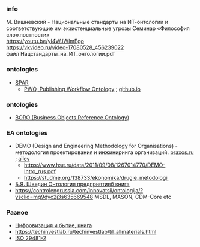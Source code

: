 ### info
М. Вишневский - Национальные стандарты на ИТ-онтологии и соответствующие им экзистенциальные угрозы
Cеминар «Философия сложностности»  
https://youtu.be/yI4WJWlmEgo   
https://vkvideo.ru/video-17080528_456239022   
файл Нацстандарты_на_ИТ_онтологии.pdf 

### ontologies
- [SPAR](http://www.sparontologies.net/)
  - [PWO, Publishing Workflow Ontology](http://www.sparontologies.net/ontologies/pwo) ; [github.io](https://sparontologies.github.io/pwo/current/pwo.html) 

### ontologies
- [BORO (Business Objects Reference Ontology)](http://sewiki.ru/BORO)
### EA ontologies
- DEMO (Design and Engineering Methodology for Organisations) - методология проектирования и инжиниринга организаций. [praxos.ru](https://praxos.ru/index.php/DEMO.html) ; [ailev](https://ailev.livejournal.com/644440.html)
  - https://www.hse.ru/data/2011/09/08/1267014770/DEMO-Intro_rus.pdf
   - https://studme.org/138733/ekonomika/drugie_metodologii
- [Б.Я. Шведин Онтология предприятияб книга](https://dunrose.ru/wp-content/uploads/2018/08/QuaSy-%D0%BE%D0%BD%D1%82%D0%BE%D0%BB%D0%BE%D0%B3%D0%B8%D1%8F-%D0%9A%D0%BD%D0%B8%D0%B3%D0%B0-01.pdf)
- https://controlengrussia.com/innovatsii/ontologija/?ysclid=mg9dyc2j3s635669548 MSDL, MASON, CDM-Core etc
### Разное
- [Цифровизация и бытие, книга](https://www.econ.msu.ru/sys/raw.php?o=79263&p=attachment)
- https://techinvestlab.ru/techinvestlab/til_allmaterials.html
- [ISO 29481-2](https://niccps.ru/images/materials/Standards/%D0%93%D0%9E%D0%A1%D0%A2%20%D0%A0%2010.0.04-2019.pdf)
